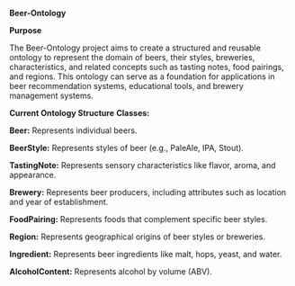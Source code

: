 **Beer-Ontology**

**Purpose**

The Beer-Ontology project aims to create a structured and reusable ontology to represent the domain of beers, their styles, breweries, characteristics, and related concepts such as tasting notes, food pairings, and regions. This ontology can serve as a foundation for applications in beer recommendation systems, educational tools, and brewery management systems.

**Current Ontology Structure**
**Classes:**

**Beer:** Represents individual beers.

**BeerStyle:** Represents styles of beer (e.g., PaleAle, IPA, Stout).

**TastingNote:** Represents sensory characteristics like flavor, aroma, and appearance.

**Brewery:** Represents beer producers, including attributes such as location and year of establishment.

**FoodPairing:** Represents foods that complement specific beer styles.

**Region:** Represents geographical origins of beer styles or breweries.

**Ingredient:** Represents beer ingredients like malt, hops, yeast, and water.

**AlcoholContent:** Represents alcohol by volume (ABV).
